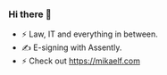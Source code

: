 ### Hi there 👋

- ⚡ Law, IT and everything in between.
- ✍ E-signing with Assently.
- ⚡ Check out https://mikaelf.com
